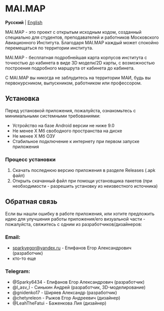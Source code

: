 # MAI.MAP

**Русский** | [English](README-en.md)

MAI.MAP - это проект с открытым исходным кодом, созданный специально для студентов, преподавателей и работников Московского Авиационного Института.
Благодаря MAI.MAP каждый может спокойно перемещаться по территории института.

MAI.MAP - бесплатная подробнейшая карта корпусов института с точностью до кабинета в виде 3D модели/2D карты, с возможностью построения подробного маршрута от кабинета до кабинета.

С MAI.MAP вы никогда не заблудитесь на территории МАИ, будь вы первокурсником, выпускником, работником или профессором.

## Установка

Перед установкой приложения, пожалуйста, ознакомьтесь с минимальными системными требованиями:
* Устройство на базе Android версии не ниже 9.0
* Не менее X Мб свободного пространства на диске
* Не менее X Мб ОЗУ
* Стабильное подключение к интернету при первом запуске приложения

### Процесс установки

1) Скачать последнюю версию приложения в разделе Releases (.apk файл)
2) Открыть скачанный файл при помощи установщика пакетов (при необходимости - разрешить установку из неизвестного источника)

## Обратная связь

Если вы нашли ошибку в работе приложения, или хотите предложить идею для улучшения работы приложения/его визуальной части - пожалуйста, свяжитесь с одним из разработчиков/дизайнеров:

### Email:
* sparkyegor@yandex.ru - Епифанов Егор Александрович (разработчик)
* кто-то еще

### Telegram:
* @Sparky6434 - Епифанов Егор Александрович (разработчик)
* @l_asv_l - Синькин Андрей (разработчик, 3D-моделирование)
* @gnidenko17 - Ширяев Александр (разработчик)
* @chetyreleon - Рыжов Егор Андреевич (дизайнер)
* @LeahTheFatui - Баженкова Лия (дизайнер)
